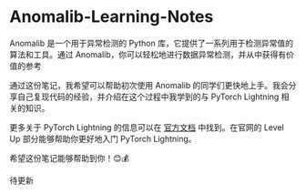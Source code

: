 # Anomalib-Learning-Notes
Anomalib 是一个用于异常检测的 Python 库，它提供了一系列用于检测异常值的算法和工具。通过 Anomalib，你可以轻松地进行数据异常检测，并从中获得有价值的参考

通过这份笔记，我希望可以帮助初次使用 Anomalib 的同学们更快地上手。我会分享自己复现代码的经验，并介绍在这个过程中我学到的与 PyTorch Lightning 相关的知识。

更多关于 PyTorch Lightning 的信息可以在 [官方文档](https://lightning.ai/docs/pytorch/stable/) 中找到。在官网的 Level Up 部分能够帮助你更好地入门 PyTorch Lightning。

希望这份笔记能够帮助到你！😊💰

待更新
